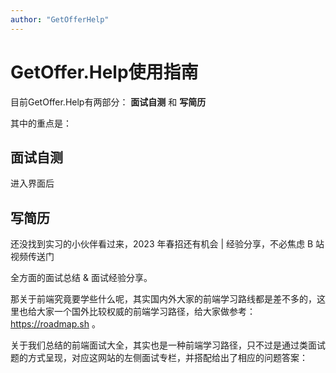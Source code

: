 ```yaml
---
author: "GetOfferHelp"
---
```


# GetOffer.Help使用指南

目前GetOffer.Help有两部分： **面试自测** 和 **写简历**


其中的重点是：

## 面试自测


进入界面后


## 写简历




<VideoLink bvId="BV1FY4y1f7nx">还没找到实习的小伙伴看过来，2023 年春招还有机会 | 经验分享，不必焦虑 B 站视频传送门</VideoLink>

全方面的面试总结 & 面试经验分享。

那关于前端究竟要学些什么呢，其实国内外大家的前端学习路线都是差不多的，这里也给大家一个国外比较权威的前端学习路径，给大家做参考：https://roadmap.sh 。

关于我们总结的前端面试大全，其实也是一种前端学习路径，只不过是通过类面试题的方式呈现，对应这网站的左侧面试专栏，并搭配给出了相应的问题答案：



